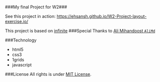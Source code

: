 ###My final Project for W2###

See this project in action: https://ehsansh.github.io/W2-Project-layout-exercise.io/

This project is based on [infinite](http://www.yootheme.com/demo/wordpress/infinite)
###Special Thanks to
[Ali Mihandoost `AliMd`](https://github.com/AliMD)<br />

###Technology
* html5
* css3
* 1grids
* javascript

###License
All rights is under [MIT License](http://opensource.org/licenses/MIT). 
